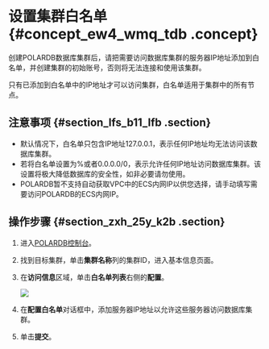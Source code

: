 # 设置集群白名单 {#concept_ew4_wmq_tdb .concept}

创建POLARDB数据库集群后，请把需要访问数据库集群的服务器IP地址添加到白名单，并创建集群的初始账号，否则将无法连接和使用该集群。

只有已添加到白名单中的IP地址才可以访问集群，白名单适用于集群中的所有节点。

## 注意事项 {#section_lfs_b11_lfb .section}

-   默认情况下，白名单只包含IP地址127.0.0.1，表示任何IP地址均无法访问该数据库集群。
-   若将白名单设置为%或者0.0.0.0/0，表示允许任何IP地址访问数据库集群。该设置将极大降低数据库的安全性，如非必要请勿使用。
-   POLARDB暂不支持自动获取VPC中的ECS内网IP以供您选择，请手动填写需要访问POLARDB的ECS内网IP。

## 操作步骤 {#section_zxh_25y_k2b .section}

1.  进入[POLARDB控制台](https://polardb.console.aliyun.com)。
2.  找到目标集群，单击**集群名称**列的集群ID，进入基本信息页面。
3.  在**访问信息**区域，单击**白名单列表**右侧的**配置**。

    ![](http://static-aliyun-doc.oss-cn-hangzhou.aliyuncs.com/assets/img/3015/154523983613598_zh-CN.png)

4.  在**配置白名单**对话框中，添加服务器IP地址以允许这些服务器访问数据库集群。
5.  单击**提交**。

